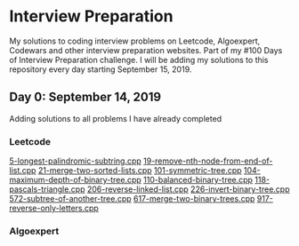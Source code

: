 # Interview Preparation
My solutions to coding interview problems on Leetcode, Algoexpert, Codewars and other interview preparation websites. Part of my #100 Days of Interview Preparation challenge. I will be adding my solutions to this repository every day starting September 15, 2019.

## Day 0: September 14, 2019
Adding solutions to all problems I have already completed

### Leetcode
[5-longest-palindromic-subtring.cpp](../Leetcode/5-longest-palindromic-subtring.cpp)
[19-remove-nth-node-from-end-of-list.cpp](../Leetcode/19-remove-nth-node-from-end-of-list.cpp)
[21-merge-two-sorted-lists.cpp](../Leetcode/21-merge-two-sorted-lists.cpp)
[101-symmetric-tree.cpp](../Leetcode/101-symmetric-tree.cpp)
[104-maximum-depth-of-binary-tree.cpp](../Leetcode/104-maximum-depth-of-binary-tree.cpp)
[110-balanced-binary-tree.cpp](../Leetcode/110-balanced-binary-tree.cpp)
[118-pascals-triangle.cpp](../Leetcode/118-pascals-triangle.cpp)
[206-reverse-linked-list.cpp](../Leetcode/206-reverse-linked-list.cpp)
[226-invert-binary-tree.cpp](../Leetcode/226-invert-binary-tree.cpp)
[572-subtree-of-another-tree.cpp](../Leetcode/572-subtree-of-another-tree.cpp)
[617-merge-two-binary-trees.cpp](../Leetcode/617-merge-two-binary-trees.cpp)
[917-reverse-only-letters.cpp](../Leetcode/917-reverse-only-letters.cpp)

### Algoexpert

